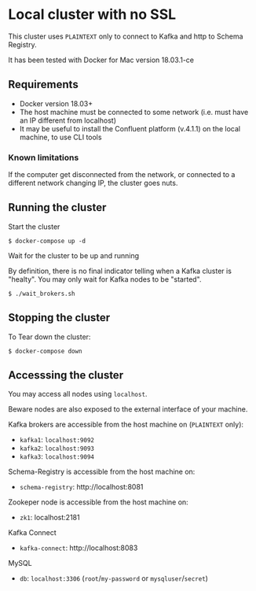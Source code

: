 # Local cluster with no SSL


This cluster uses `PLAINTEXT` only to connect to Kafka and http to Schema Registry.

It has been tested with Docker for Mac version 18.03.1-ce

## Requirements

* Docker version 18.03+
* The host machine must be connected to some network (i.e. must have an IP different from localhost)
* It may be useful to install the Confluent platform (v.4.1.1) on the local machine, to use CLI tools

### Known limitations

If the computer get disconnected from the network, or connected to a different network changing IP, the cluster goes nuts.

## Running the cluster

Start the cluster

```
$ docker-compose up -d
```

Wait for the cluster to be up and running

By definition, there is no final indicator telling when a Kafka cluster is "healty".
You may only wait for Kafka nodes to be "started".

```
$ ./wait_brokers.sh
```

## Stopping the cluster

To Tear down the cluster:
```
$ docker-compose down
```


## Accesssing the cluster

You may access all nodes using `localhost`.

Beware nodes are also exposed to the external interface of your machine.

Kafka brokers are accessible from the host machine on  (`PLAINTEXT` only):
* `kafka1`: `localhost:9092`
* `kafka2`: `localhost:9093`
* `kafka3`: `localhost:9094`

Schema-Registry is accessible from the host machine on:
* `schema-registry`: http://localhost:8081

Zookeper node is accessible from the host machine on:
* `zk1`: localhost:2181

Kafka Connect 
* `kafka-connect`: http://localhost:8083

MySQL 
* `db`: `localhost:3306` (`root`/`my-password` or `mysqluser`/`secret`)
